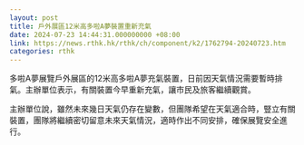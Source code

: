 ```yaml
---
layout: post
title: 戶外展區12米高多啦A夢裝置重新充氣
date: 2024-07-23 14:44:31.000000000 +08:00
link: https://news.rthk.hk/rthk/ch/component/k2/1762794-20240723.htm
categories: rthk
---
```


多啦A夢展覽戶外展區的12米高多啦A夢充氣裝置，日前因天氣情況需要暫時排氣。主辦單位表示，有關裝置今早重新充氣，讓市民及旅客繼續觀賞。

主辦單位說，雖然未來幾日天氣仍存在變數，但團隊希望在天氣適合時，豎立有關裝置，團隊將繼續密切留意未來天氣情況，適時作出不同安排，確保展覽安全進行。
